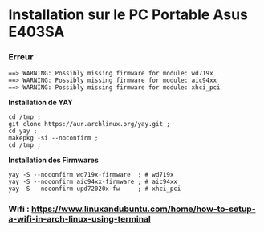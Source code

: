 
# Installation sur le PC Portable Asus E403SA


### **Erreur**
```
==> WARNING: Possibly missing firmware for module: wd719x
==> WARNING: Possibly missing firmware for module: aic94xx
==> WARNING: Possibly missing firmware for module: xhci_pci
```

**Installation de YAY**
```
cd /tmp ;
git clone https://aur.archlinux.org/yay.git ;
cd yay ;
makepkg -si --noconfirm ;
cd /tmp ;
```

**Installation des Firmwares**
```
yay -S --noconfirm wd719x-firmware  ; # wd719x
yay -S --noconfirm aic94xx-firmware ; # aic94xx
yay -S --noconfirm upd72020x-fw     ; # xhci_pci
```



### Wifi : https://www.linuxandubuntu.com/home/how-to-setup-a-wifi-in-arch-linux-using-terminal
